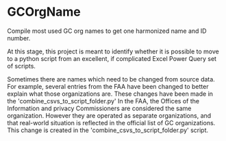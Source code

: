 # GCOrgName
Compile most used GC org names to get one harmonized name and ID number. 

At this stage, this project is meant to identify whether it is possible to move to a python script from an excellent, if complicated Excel Power Query set of scripts. 

Sometimes there are names which need to be changed from source data. For example, several entries from the FAA have been changed to better explain what those organizations are. These changes have been made in the 'combine_csvs_to_script_folder.py'
In the FAA, the Offices of the Information and privacy Commissioners are considered the same organization. However they are operated as separate organizations, and that real-world situation is reflected in the official list of GC organizations. This change is created in the 'combine_csvs_to_script_folder.py' script. 